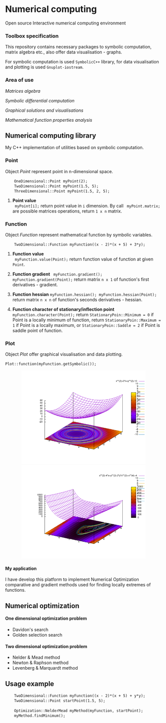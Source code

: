 # Numerical computing
Open source Interactive numerical computing environment

### Toolbox specification
This repository contains necessary packages to symbolic computation, 
matrix algebra etc., also offer data visualisation - graphs.  

For symbolic computation is used `SymbolicC++` library, for data visualisation and 
plotting is used `Gnuplot-iostream`.


### Area of use

*Matrices algebra*

*Symbolic differential computation*

*Graphical solutions and visualisations*

*Mathematical function properties analysis*

## Numerical computing library
My C++ implementation of utilities based on symbolic computation.



### Point

Object _Point_ represent point in n-dimensional space. 
```
    OneDimensional::Point myPoint(2);
    TwoDimensional::Point myPoint(1.5, 5);
    ThreeDimensional::Point myPoint(1.5, 2, 5);
```

1. **Point value**  
`` myPoint[i];`` return point value in `i` dimension.
By call `` myPoint.matrix;`` are possible matrices operations, return `1 x n` matrix.



### Function

Object _Function_ represent mathematical function by symbolic variables. 
```
    TwoDimensional::Function myFunction((x - 2)*(x + 5) + 3*y);
```

1. **Function value**  
`` myFunction.value(Point);``
return function value of function at given `Point`.

2. **Function gradient**
` myFunction.gradient(); myFunction.gradient(Point);`
return matrix `n x 1` of function's first derivatives - gradient. 

3. **Function hessian**
`myFunction.hessian(); myFunction.hessian(Point);`
return matrix `n x n`  of function's seconds derivatives - hessian. 

4. **Function character of stationary/inflection point**
`myFunction.character(Point);`
return `StationaryPoin::Minimum = 0` if Point is a locally minimum of function, return 
`StationaryPoin::Maximum = 1` if Point is a locally maximum, or `StationaryPoin::Saddle = 2`
if Point is saddle point of function.


### Plot
Object _Plot_ offer graphical visualisation and data plotting. 

```
Plot::function(myFunction.getSymbolic());
```

<p align="center">
<img src="https://github.com/Zahorack/numerical-computing/blob/master/image/plot2.png" width="400" title="hover text">
<img src="https://github.com/Zahorack/numerical-computing/blob/master/image/plot1.png" width="400" title="hover text">
</p>




#### My application
I have develop this platform to implement Numerical Optimization comparative and gradient methods 
used for finding locally extremes of functions. 

## Numerical optimization
#### One dimensional optimization problem
- Davidon's search
- Golden selection search

#### Two dimensional optimization problem
- Nelder & Mead method
- Newton & Raphson method
- Levenberg & Marquardt method

## Usage example
```
    TwoDimensional::Function myFunction((x - 2)*(x + 5) + y*y);
    TwoDimensional::Point startPoint(1.5, 5);
    
    Optimization::NelderMead myMethod(myFunction, startPoint);
    myMethod.findMinimum();
```

